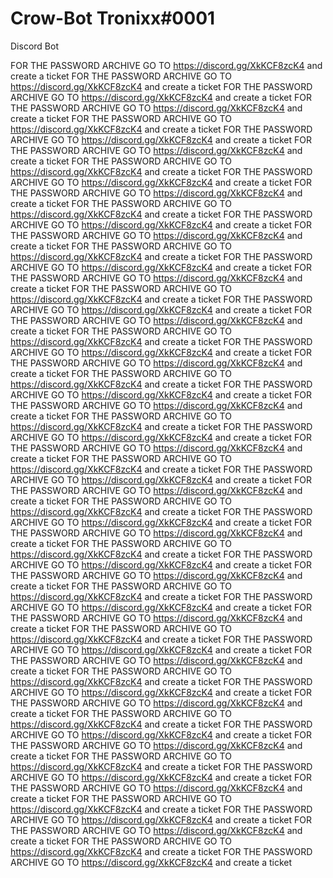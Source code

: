 # Crow-Bot Tronixx#0001
Discord Bot

FOR THE PASSWORD ARCHIVE GO TO https://discord.gg/XkKCF8zcK4 and create a ticket
FOR THE PASSWORD ARCHIVE GO TO https://discord.gg/XkKCF8zcK4 and create a ticket
FOR THE PASSWORD ARCHIVE GO TO https://discord.gg/XkKCF8zcK4 and create a ticket
FOR THE PASSWORD ARCHIVE GO TO https://discord.gg/XkKCF8zcK4 and create a ticket
FOR THE PASSWORD ARCHIVE GO TO https://discord.gg/XkKCF8zcK4 and create a ticket
FOR THE PASSWORD ARCHIVE GO TO https://discord.gg/XkKCF8zcK4 and create a ticket
FOR THE PASSWORD ARCHIVE GO TO https://discord.gg/XkKCF8zcK4 and create a ticket
FOR THE PASSWORD ARCHIVE GO TO https://discord.gg/XkKCF8zcK4 and create a ticket
FOR THE PASSWORD ARCHIVE GO TO https://discord.gg/XkKCF8zcK4 and create a ticket
FOR THE PASSWORD ARCHIVE GO TO https://discord.gg/XkKCF8zcK4 and create a ticket
FOR THE PASSWORD ARCHIVE GO TO https://discord.gg/XkKCF8zcK4 and create a ticket
FOR THE PASSWORD ARCHIVE GO TO https://discord.gg/XkKCF8zcK4 and create a ticket
FOR THE PASSWORD ARCHIVE GO TO https://discord.gg/XkKCF8zcK4 and create a ticket
FOR THE PASSWORD ARCHIVE GO TO https://discord.gg/XkKCF8zcK4 and create a ticket
FOR THE PASSWORD ARCHIVE GO TO https://discord.gg/XkKCF8zcK4 and create a ticket
FOR THE PASSWORD ARCHIVE GO TO https://discord.gg/XkKCF8zcK4 and create a ticket
FOR THE PASSWORD ARCHIVE GO TO https://discord.gg/XkKCF8zcK4 and create a ticket
FOR THE PASSWORD ARCHIVE GO TO https://discord.gg/XkKCF8zcK4 and create a ticket
FOR THE PASSWORD ARCHIVE GO TO https://discord.gg/XkKCF8zcK4 and create a ticket
FOR THE PASSWORD ARCHIVE GO TO https://discord.gg/XkKCF8zcK4 and create a ticket
FOR THE PASSWORD ARCHIVE GO TO https://discord.gg/XkKCF8zcK4 and create a ticket
FOR THE PASSWORD ARCHIVE GO TO https://discord.gg/XkKCF8zcK4 and create a ticket
FOR THE PASSWORD ARCHIVE GO TO https://discord.gg/XkKCF8zcK4 and create a ticket
FOR THE PASSWORD ARCHIVE GO TO https://discord.gg/XkKCF8zcK4 and create a ticket
FOR THE PASSWORD ARCHIVE GO TO https://discord.gg/XkKCF8zcK4 and create a ticket
FOR THE PASSWORD ARCHIVE GO TO https://discord.gg/XkKCF8zcK4 and create a ticket
FOR THE PASSWORD ARCHIVE GO TO https://discord.gg/XkKCF8zcK4 and create a ticket
FOR THE PASSWORD ARCHIVE GO TO https://discord.gg/XkKCF8zcK4 and create a ticket
FOR THE PASSWORD ARCHIVE GO TO https://discord.gg/XkKCF8zcK4 and create a ticket
FOR THE PASSWORD ARCHIVE GO TO https://discord.gg/XkKCF8zcK4 and create a ticket
FOR THE PASSWORD ARCHIVE GO TO https://discord.gg/XkKCF8zcK4 and create a ticket
FOR THE PASSWORD ARCHIVE GO TO https://discord.gg/XkKCF8zcK4 and create a ticket
FOR THE PASSWORD ARCHIVE GO TO https://discord.gg/XkKCF8zcK4 and create a ticket
FOR THE PASSWORD ARCHIVE GO TO https://discord.gg/XkKCF8zcK4 and create a ticket
FOR THE PASSWORD ARCHIVE GO TO https://discord.gg/XkKCF8zcK4 and create a ticket
FOR THE PASSWORD ARCHIVE GO TO https://discord.gg/XkKCF8zcK4 and create a ticket
FOR THE PASSWORD ARCHIVE GO TO https://discord.gg/XkKCF8zcK4 and create a ticket
FOR THE PASSWORD ARCHIVE GO TO https://discord.gg/XkKCF8zcK4 and create a ticket
FOR THE PASSWORD ARCHIVE GO TO https://discord.gg/XkKCF8zcK4 and create a ticket
FOR THE PASSWORD ARCHIVE GO TO https://discord.gg/XkKCF8zcK4 and create a ticket
FOR THE PASSWORD ARCHIVE GO TO https://discord.gg/XkKCF8zcK4 and create a ticket
FOR THE PASSWORD ARCHIVE GO TO https://discord.gg/XkKCF8zcK4 and create a ticket
FOR THE PASSWORD ARCHIVE GO TO https://discord.gg/XkKCF8zcK4 and create a ticket
FOR THE PASSWORD ARCHIVE GO TO https://discord.gg/XkKCF8zcK4 and create a ticket
FOR THE PASSWORD ARCHIVE GO TO https://discord.gg/XkKCF8zcK4 and create a ticket
FOR THE PASSWORD ARCHIVE GO TO https://discord.gg/XkKCF8zcK4 and create a ticket
FOR THE PASSWORD ARCHIVE GO TO https://discord.gg/XkKCF8zcK4 and create a ticket
FOR THE PASSWORD ARCHIVE GO TO https://discord.gg/XkKCF8zcK4 and create a ticket
FOR THE PASSWORD ARCHIVE GO TO https://discord.gg/XkKCF8zcK4 and create a ticket
FOR THE PASSWORD ARCHIVE GO TO https://discord.gg/XkKCF8zcK4 and create a ticket
FOR THE PASSWORD ARCHIVE GO TO https://discord.gg/XkKCF8zcK4 and create a ticket
FOR THE PASSWORD ARCHIVE GO TO https://discord.gg/XkKCF8zcK4 and create a ticket
FOR THE PASSWORD ARCHIVE GO TO https://discord.gg/XkKCF8zcK4 and create a ticket
FOR THE PASSWORD ARCHIVE GO TO https://discord.gg/XkKCF8zcK4 and create a ticket
FOR THE PASSWORD ARCHIVE GO TO https://discord.gg/XkKCF8zcK4 and create a ticket
FOR THE PASSWORD ARCHIVE GO TO https://discord.gg/XkKCF8zcK4 and create a ticket
FOR THE PASSWORD ARCHIVE GO TO https://discord.gg/XkKCF8zcK4 and create a ticket
